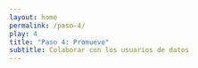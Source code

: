 ```yaml
---
layout: home
permalink: /paso-4/
play: 4
title: "Paso 4: Promueve"
subtitle: Colaborar con los usuarios de datos
---
```


